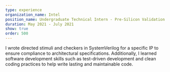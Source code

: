 ```yaml
---
type: experience
organization_name: Intel
position_name: Undergraduate Technical Intern - Pre-Silicon Validation
duration: May 2021 - July 2021
show: true
order: 500
---
```

I wrote directed stimuli and checkers in SystemVerilog for a specific IP to ensure compliance to architectural specifications. 
Additionally, I learned software development skills such as test-driven development and clean coding practices to help write lasting and maintainable code.
